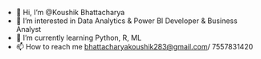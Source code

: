 - 👋 Hi, I’m @Koushik Bhattacharya
- 👀 I’m interested in Data Analytics & Power BI Developer & Business Analyst
- 🌱 I’m currently learning Python, R, ML
- 📫 How to reach me bhattacharyakoushik283@gmail.com/ 7557831420
